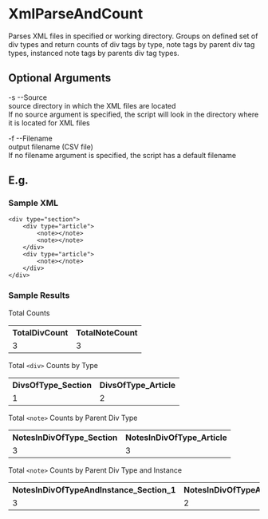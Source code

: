 # XmlParseAndCount

Parses XML files in specified or working directory.
Groups on defined set of div types
and return counts of div tags by type, note tags by parent div tag types,
instanced note tags by parents div tag types.

## Optional Arguments
-s --Source
</br>
source directory in which the XML files are located
</br>
If no source argument is specified, the script will look in the directory where it is located for XML files 

-f --Filename
</br>
output filename (CSV file)
</br>
If no filename argument is specified, the script has a default filename

 ## E.g.
 ### Sample XML
```
<div type="section">
    <div type="article">
        <note></note>
        <note></note>
    </div>
    <div type="article">
        <note></note>
    </div>
</div>
```
### Sample Results
Total Counts
<table>
    <tr>
        <th>TotalDivCount</th>
        <th>TotalNoteCount</th>
    </tr>
    <tr>
        <td>3</td>
        <td>3</td>
    </tr>
</table>

Total ```<div>``` Counts by Type
<table>
    <tr>
        <th>DivsOfType_Section</th>
        <th>DivsOfType_Article</th>
    </tr>
    <tr>
        <td>1</td>
        <td>2</td>
    </tr>
</table>

Total ```<note>``` Counts by Parent Div Type
<table>
    <tr>
        <th>NotesInDivOfType_Section</th>
        <th>NotesInDivOfType_Article</th>
    </tr>
    <tr>
        <td>3</td>
        <td>3</td>
    </tr>
</table>

Total ```<note>``` Counts by Parent Div Type and Instance
<table>
    <tr>
        <th>NotesInDivOfTypeAndInstance_Section_1</th>
        <th>NotesInDivOfTypeAndInstance_Article_1</th>
        <th>NotesInDivOfTypeAndInstance_Article_2</th>
    </tr>
    <tr>
        <td>3</td>
        <td>2</td>
        <td>1</td>
    </tr>
</table>